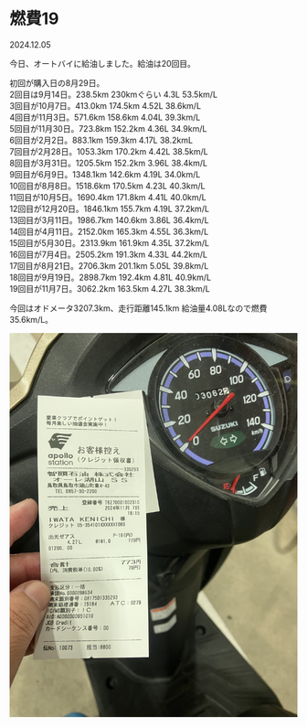# 燃費19

2024.12.05<br />

今日、オートバイに給油しました。給油は20回目。

初回が購入日の8月29日。<br />
2回目は9月14日。238.5km 230kmぐらい 4.3L 53.5km/L<br />
3回目が10月7日。413.0km 174.5km 4.52L 38.6km/L<br />
4回目が11月3日。571.6km 158.6km 4.04L 39.3km/L<br />
5回目が11月30日。723.8km 152.2km 4.36L 34.9km/L<br />
6回目が2月2日。883.1km 159.3km 4.17L 38.2kmL<br />
7回目が2月28日。1053.3km 170.2km 4.42L 38.5km/L<br />
8回目が3月31日。1205.5km 152.2km 3.96L 38.4km/L<br />
9回目が6月9日。1348.1km 142.6km 4.19L 34.0km/L<br />
10回目が8月8日。1518.6km 170.5km 4.23L 40.3km/L<br />
11回目が10月5日。1690.4km 171.8km 4.41L 40.0km/L<br />
12回目が12月20日。1846.1km 155.7km 4.19L 37.2km/L<br />
13回目が3月11日。1986.7km 140.6km 3.86L 36.4km/L<br />
14回目が4月11日。2152.0km 165.3km 4.55L 36.3km/L<br />
15回目が5月30日。2313.9km 161.9km 4.35L 37.2km/L<br />
16回目が7月4日。2505.2km 191.3km 4.33L 44.2km/L<br />
17回目が8月21日。2706.3km 201.1km 5.05L 39.8km/L<br />
18回目が9月19日。2898.7km 192.4km 4.81L 40.9km/L<br />
19回目が11月7日。3062.2km 163.5km 4.27L 38.3km/L<br />

今回はオドメータ3207.3km、走行距離145.1km 給油量4.08Lなので燃費35.6km/L。

![nenpi](nenpi18.jpg)


